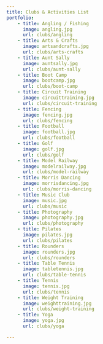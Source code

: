 ```yaml
---
title: Clubs & Activities List
portfolio:
    - title: Angling / Fishing
      image: angling.jpg
      url: clubs/angling
    - title: Arts & Crafts
      image: artsandcrafts.jpg
      url: clubs/arts-crafts
    - title: Aunt Sally
      image: auntsally.jpg
      url: clubs/aunt-sally
    - title: Boot Camp
      image: bootcamp.jpg
      url: clubs/boot-camp
    - title: Circuit Training
      image: circuittraining.jpg
      url: clubs/circuit-training
    - title: Fencing
      image: fencing.jpg
      url: clubs/fencing
    - title: Football
      image: football.jpg
      url: clubs/football
    - title: Golf
      image: golf.jpg
      url: clubs/golf
    - title: Model Railway
      image: modelrailway.jpg
      url: clubs/model-railway
    - title: Morris Dancing
      image: morrisdancing.jpg
      url: clubs/morris-dancing
    - title: Music Club
      image: music.jpg
      url: clubs/music
    - title: Photography
      image: photography.jpg
      url: clubs/photography
    - title: Pilates
      image: pilates.jpg
      url: clubs/pilates
    - title: Rounders
      image: rounders.jpg
      url: clubs/rounders
    - title: Table Tennis
      image: tabletennis.jpg
      url: clubs/table-tennis
    - title: Tennis
      image: tennis.jpg
      url: clubs/tennis
    - title: Weight Training
      image: weighttraining.jpg
      url: clubs/weight-training
    - title: Yoga
      image: yoga.jpg
      url: clubs/yoga

---
```

